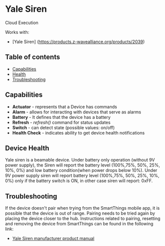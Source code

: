 # Yale Siren

Cloud Execution

Works with: 

* [Yale Siren] (https://products.z-wavealliance.org/products/2039)

## Table of contents

* [Capabilities](#capabilities)
* [Health](#device-health)
* [Troubleshooting](#troubleshooting)

## Capabilities

* **Actuator** - represents that a Device has commands
* **Alarm** - allows for interacting with devices that serve as alarms
* **Battery** - It defines that the device has a battery
* **Refresh** - _refresh()_ command for status updates
* **Switch** - can detect state (possible values: on/off)
* **Health Check** - indicates ability to get device health notifications

## Device Health

Yale siren is a beamable device. Under battery only operation (without 9V power supply), 
the Siren will report the battery level (100%,75%, 50%, 25%, 10%, 0%) and low battery condition(when power drops below 10%).
Under 9V power supply siren will report battery level (100%,75%, 50%, 25%, 10%, 0%) only if the battery switch is ON, in other case siren will report: 0xFF.

## Troubleshooting

If the device doesn't pair when trying from the SmartThings mobile app, it is possible that the device is out of range.
Pairing needs to be tried again by placing the device closer to the hub.
Instructions related to pairing, resetting and removing the device from SmartThings can be found in the following link:
* [Yale Siren manufacturer product manual](https://products.z-wavealliance.org/ProductManual/File?folder=&filename=Manuals/2039/YSL_External_Siren_SR-BX-ZW_1C.pdf)